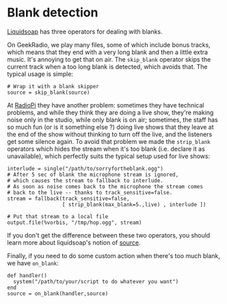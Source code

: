Blank detection
===============
[Liquidsoap](index.html) has three operators for dealing with blanks.

On GeekRadio, we play many files, some of which include bonus tracks, which
means that they end with a very long blank and then a little extra music. It's
annoying to get that on air. The `skip_blank` operator skips the
current track when a too long blank is detected, which avoids that. The typical
usage is simple:

```liquidsoap
# Wrap it with a blank skipper
source = skip_blank(source)
```

At [RadioPi](http://www.radiopi.org/) they have another problem: sometimes they
have technical problems, and while they think they are doing a live show,
they're making noise only in the studio, while only blank is on air; sometimes,
the staff has so much fun (or is it something else ?) doing live shows that they
leave at the end of the show without thinking to turn off the live, and the
listeners get some silence again. To avoid that problem we made the
`strip_blank` operators which hides the stream when it's too blank
(i.e. declare it as unavailable), which perfectly suits the typical setup used
for live shows:

```liquidsoap
interlude = single("/path/to/sorryfortheblank.ogg")
# After 5 sec of blank the microphone stream is ignored,
# which causes the stream to fallback to interlude.
# As soon as noise comes back to the microphone the stream comes
# back to the live -- thanks to track_sensitive=false.
stream = fallback(track_sensitive=false,
	              [ strip_blank(max_blank=5.,live) , interlude ])

# Put that stream to a local file
output.file(%vorbis, "/tmp/hop.ogg", stream)
```

If you don't get the difference between these two operators, you should learn
more about liquidsoap's notion of [source](sources.html).

Finally, if you need to do some custom action when there's too much blank, we
have `on_blank`:

```liquidsoap
def handler()
  system("/path/to/your/script to do whatever you want")
end
source = on_blank(handler,source)
```


